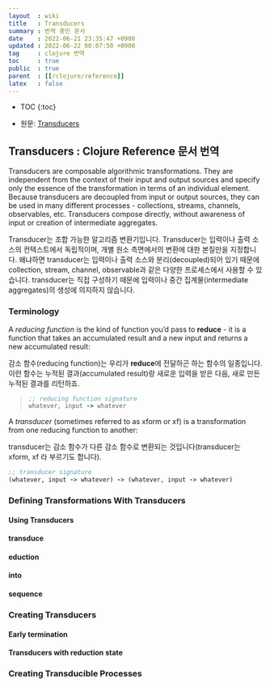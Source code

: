 ```yaml
---
layout  : wiki
title   : Transducers
summary : 번역 중인 문서
date    : 2022-06-21 23:35:47 +0900
updated : 2022-06-22 00:07:50 +0900
tag     : clojure 번역
toc     : true
public  : true
parent  : [[/clojure/reference]]
latex   : false
---
```

* TOC
{:toc}

- 원문: [Transducers]( https://clojure.org/reference/transducers )

## Transducers : Clojure Reference 문서 번역

>
Transducers are composable algorithmic transformations.
They are independent from the context of their input and output sources and specify only the essence of the transformation in terms of an individual element.
Because transducers are decoupled from input or output sources, they can be used in many different processes - collections, streams, channels, observables, etc.
Transducers compose directly, without awareness of input or creation of intermediate aggregates.

Transducer는 조합 가능한 알고리즘 변환기입니다.
Transducer는 입력이나 출력 소스의 컨텍스트에서 독립적이며, 개별 원소 측면에서의 변환에 대한 본질만을 지정합니다.
왜냐하면 transducer는 입력이나 출력 소스와 분리(decoupled)되어 있기 때문에 collection, stream, channel, observable과 같은 다양한 프로세스에서 사용할 수 있습니다.
transducer는 직접 구성하기 때문에 입력이나 중간 집계물(intermediate aggregates)의 생성에 의지하지 않습니다.

### Terminology

>
A _reducing function_ is the kind of function you’d pass to **reduce** - it is a function that takes an accumulated result and a new input and returns a new accumulated result:

감소 함수(reducing function)는 우리가 **reduce**에 전달하곤 하는 함수의 일종입니다.
이런 함수는 누적된 결과(accumulated result)랑 새로운 입력을 받은 다음, 새로 만든 누적된 결과를 리턴하죠.

> ```clojure
> ;; reducing function signature
> whatever, input -> whatever
> ```
>
A _transducer_ (sometimes referred to as xform or xf) is a transformation from one reducing function to another:

transducer는 감소 함수가 다른 감소 함수로 변환되는 것입니다(transducer는 xform, xf 라 부르기도 합니다).

```clojure
;; transducer signature
(whatever, input -> whatever) -> (whatever, input -> whatever)
```

### Defining Transformations With Transducers
#### Using Transducers
#### transduce
#### eduction
#### into
#### sequence
### Creating Transducers
#### Early termination
#### Transducers with reduction state
### Creating Transducible Processes

